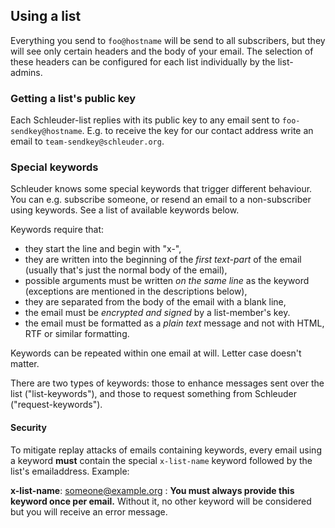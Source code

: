 ## Using a list

Everything you send to `foo@hostname` will be send to all subscribers, but they will see only certain headers and the body of your email. The selection of these headers can be configured for each list individually by the list-admins.

### Getting a list's public key

Each Schleuder-list replies with its public key to any email sent to `foo-sendkey@hostname`. E.g. to receive the key for our contact address write an email to `team-sendkey@schleuder.org`.

### Special keywords

Schleuder knows some special keywords that trigger different behaviour. You can e.g. subscribe someone, or resend an email to a non-subscriber using keywords. See a list of available keywords below.

Keywords require that:

* they start the line and begin with "x-",
* they are written into the beginning of the *first text-part* of the email (usually that's just the normal body of the email),
* possible arguments must be written *on the same line* as the keyword (exceptions are mentioned in the descriptions below),
* they are separated from the body of the email with a blank line,
* the email must be *encrypted and signed* by a list-member's key.
* the email must be formatted as a *plain text* message and not with HTML, RTF or similar formatting.

Keywords can be repeated within one email at will.
Letter case doesn't matter.

There are two types of keywords: those to enhance messages sent over the list ("list-keywords"), and those to request something from Schleuder ("request-keywords").

#### Security

To mitigate replay attacks of emails containing keywords, every email using a keyword **must** contain the special `x-list-name` keyword followed by the list's emailaddress. Example:

**x-list-name**: someone@example.org
: **You must always provide this keyword once per email.** Without it, no other keyword will be considered but you will receive an error message.

